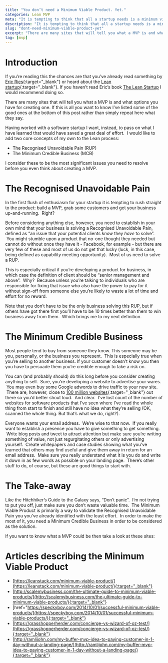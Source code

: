 ```yaml
---
title: "You don’t need a Minimum Viable Product. Yet."
categories: Lean MVP
meta: "It is tempting to think that all a startup needs is a minimum viable product to get going. You need to think about some other important questions first."
description: "It is tempting to think that all a startup needs is a minimum viable product to get going. You need to think about some other important questions first."
slug: "dont-need-minimum-viable-product-yet"
excerpt: "There are many sites that will tell you what a MVP is and what options you have for creating one. If this is all you want to know I’ve listed some of the good ones at the bottom of this post rather than simply repeat here what they say."
tag: [mvp]
---
```

# Introduction
If you’re reading this the chances are that you’ve already read something by [Eric Ries](https://www.linkedin.com/in/eries){:target="_blank"} or heard about the [Lean startup](http://theleanstartup.com/){:target="_blank"}. If you haven’t read Eric’s book [The Lean Startup](http://theleanstartup.com/book) I would recommend doing so.

There are many sites that will tell you what a MVP is and what options you have for creating one. If this is all you want to know I’ve listed some of the good ones at the bottom of this post rather than simply repeat here what they say.

Having worked with a software startup I want, instead, to pass on what I have learned that would have saved a great deal of effort.  I would like to add two core concepts of my own to the Lean process:
 - The Recognised Unavoidable Pain (RUP)
 - The Minimum Credible Business (MCB)

I consider these to be the most significant issues you need to resolve before you even think about creating a MVP. 

# The Recognised Unavoidable Pain
In the first flush of enthusiasm for your startup it is tempting to rush straight to the product: build a MVP, grab some customers and get your business up-and-running.  Right?

Before considering anything else, however, you need to establish in your own mind that your business is solving a Recognised Unavoidable Pain, defined as “an issue that your potential clients *know* they *have* to solve”.  You might stumble upon a product that no-one thought they needed but cannot do without once they have it - Facebook, for example - but there are very few of these and most of us do not get that lucky (luck, in this case, being defined as capability meeting opportunity).  Most of us need to solve a RUP.

This is especially critical if you’re developing a product for business, in which case the definition of client should be “senior management and above”.  Why?  Because unless you’re talking to individuals who are responsible for fixing that issue who also have the power to pay for it without sign-off from someone else you’re likely to waste a lot of time and effort for no reward.

Note that you don’t have to be the only business solving this RUP, but if others have got there first you’ll have to be 10 times better than them to win business away from them.  Which brings me to my next definition. 

# The Minimum Credible Business
Most people tend to buy from someone they know. This someone may be you, personally, or the business you represent.  This is especially true when you’re selling to another business. If your customer doesn’t know you then you have to persuade them you’re credible enough to take a risk on.

You can (and probably should) do this long before you consider creating anything to sell.  Sure, you’re developing a website to advertise your wares.  You may even buy some Google adwords to drive traffic to your new site.  There are, however, close to [100 million websites](http://www.internetlivestats.com/total-number-of-websites/){:target="_blank"} out there so you’d better shout loud.  And clear.  I’ve lost count of the number of websites for software products that I’ve seen where I’ve read the whole thing from start to finish and still have no idea what they’re selling (OK, scanned the whole thing. But that’s what we do, right?).

Everyone wants your email address.  We’re wise to that now.  If you really want to establish a presence you have to give something to get something.  Write blog posts and tweet to attract attention but make sure you’re writing something of value, not just regurgitating others or only advertising yourself.  Create whitepapers and case studies showing what you’ve learned that others may find useful and give them away in return for an email address.  Make sure you really understand what it is you do and write it down in as few words as possible on your landing page.  There’s other stuff to do, of course, but these are good things to start with.

# The Take-away
Like the Hitchhiker’s Guide to the Galaxy says, “Don’t panic”.  I’m not trying to put you off, just make sure you don’t waste valuable time.  The Minimum Viable Product is primarily a way to validate the Recognised Unavoidable Pain you you’ve already identified with the least effort.  In order to make the most of it, you need a Minimum Credible Business in order to be considered as the solution.

If you want to know what a MVP could be then take a look at these sites: 

# Articles describing the Minimum Viable Product

 - [https://leanstack.com/minimum-viable-product/](https://leanstack.com/minimum-viable-product/){:target="_blank"}
 - [http://scalemybusiness.com/the-ultimate-guide-to-minimum-viable-products/](http://scalemybusiness.com/the-ultimate-guide-to-minimum-viable-products/){:target="_blank"}
 - [href="https://speckyboy.com/2014/10/01/successful-minimum-viable-products/](https://speckyboy.com/2014/10/01/successful-minimum-viable-products/){:target="_blank"}
 - [https://grasshopperherder.com/concierge-vs-wizard-of-oz-test/](https://grasshopperherder.com/concierge-vs-wizard-of-oz-test/){:target="_blank"}
 - [http://ramlijohn.com/my-buffer-mvp-idea-to-paying-customer-in-1-day-without-a-landing-page/](http://ramlijohn.com/my-buffer-mvp-idea-to-paying-customer-in-1-day-without-a-landing-page/){:target="_blank"}